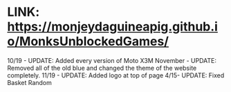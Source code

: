 # LINK: https://monjeydaguineapig.github.io/MonksUnblockedGames/
10/19 - UPDATE: Added every version of Moto X3M
November - UPDATE: Removed all of the old blue and changed the theme of the website completely.
11/19 - UPDATE: Added logo at top of page
4/15- UPDATE: Fixed Basket Random
